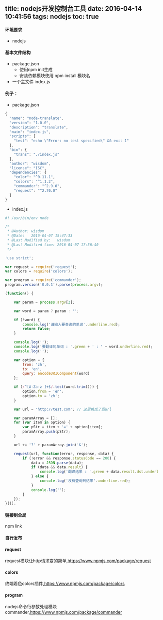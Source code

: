 title: nodejs开发控制台工具
date: 2016-04-14 10:41:56
tags: nodejs
toc: true
---
#### 环境要求
* nodejs

#### 基本文件结构
* package.json 
	* 使用npm init生成
	* 安装依赖模块使用 npm install 模块名
* 一个主文件 index.js

<!--more-->
#### 例子：
* package.json
```javascript
{
  "name": "node-translate",
  "version": "1.0.0",
  "description": "translate",
  "main": "index.js",
  "scripts": {
    "test": "echo \"Error: no test specified\" && exit 1"
  },
  "bin": {
    "trans": "./index.js"
  },
  "author": "wisdom",
  "license": "ISC",
  "dependencies": {
    "color": "^0.11.1",
    "colors": "^1.1.2",
    "commander": "^2.9.0",
    "request": "^2.70.0"
  }
}
```
* index.js
```javascript
#! /usr/bin/env node

/*
 * @Author: wisdom
 * @Date:   2016-04-07 15:47:33
 * @Last Modified by:   wisdom
 * @Last Modified time: 2016-04-07 17:56:40
 */

'use strict';

var request = require('request');
var colors = require('colors');

var program = require('commander');
program.version('0.0.1').parse(process.argv);

(function() {

	var param = process.argv[2];

	var word = param ? param : '';

	if (!word) {
		console.log('请输入要查询的单词'.underline.red);
		return false;
	}

	console.log('');
	console.log('要翻译的单词 : '.green + ' : ' + word.underline.red);
	console.log('');

	var option = {
		from: 'zh',
		to: 'en',
		query: encodeURIComponent(word)
	};

	if (/^[A-Za-z ]+$/.test(word.trim())) {
		option.from = 'en';
		option.to = 'zh';
	}

	var url = 'http://test.com'; // 这里换成了假url

	var paramArray = [];
	for (var item in option) {
		var pStr = item + '=' + option[item];
		paramArray.push(pStr);
	}

	url += '?' + paramArray.join('&');

	request(url, function(error, response, data) {
		if (!error && response.statusCode == 200) {
			data = JSON.parse(data);
			if (data && data.result) {
				console.log('翻译结果 : '.green + data.result.dst.underline.red || '没有查询到结果'.underline.red);
			} else {
				console.log('没有查询到结果'.underline.red);
			}
			console.log('');
		}
	});
}());
```
#### 链接到全局
npm link

#### 自行发布

#### request
request模块让http请求变的简单,https://www.npmjs.com/package/request

#### colors
终端着色colors插件,https://www.npmjs.com/package/colors

#### program
nodejs命令行参数处理模块commander,https://www.npmjs.com/package/commander
